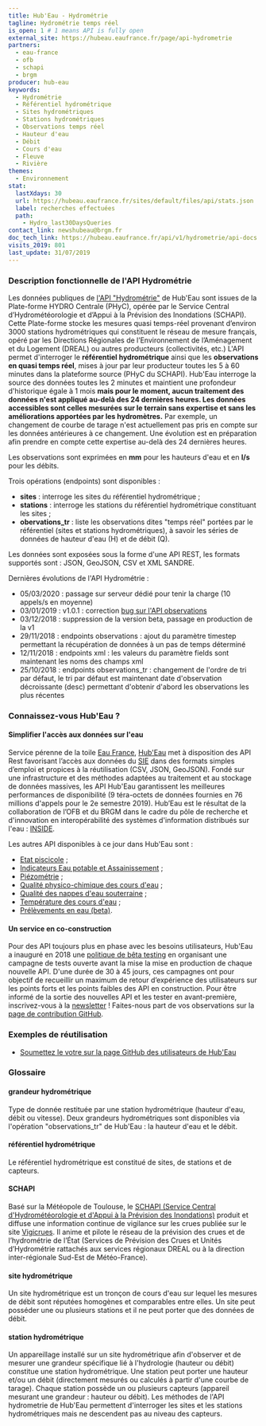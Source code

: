 ```yaml
---
title: Hub'Eau - Hydrométrie
tagline: Hydrométrie temps réel
is_open: 1 # 1 means API is fully open
external_site: https://hubeau.eaufrance.fr/page/api-hydrometrie
partners:
  - eau-france
  - ofb
  - schapi
  - brgm
producer: hub-eau
keywords:
  - Hydrométrie
  - Référentiel hydrométrique
  - Sites hydrométriques
  - Stations hydrométriques
  - Observations temps réel
  - Hauteur d'eau
  - Débit
  - Cours d'eau
  - Fleuve
  - Rivière
themes:
  - Environnement
stat:
  lastXdays: 30
  url: https://hubeau.eaufrance.fr/sites/default/files/api/stats.json
  label: recherches effectuées
  path:
    - Hydro_last30DaysQueries
contact_link: newshubeau@brgm.fr
doc_tech_link: https://hubeau.eaufrance.fr/api/v1/hydrometrie/api-docs
visits_2019: 801
last_update: 31/07/2019
---
```


### Description fonctionnelle de l'API Hydrométrie

Les données publiques de [l'API "Hydrométrie"](https://hubeau.eaufrance.fr/page/api-hydrometrie) de Hub'Eau sont issues de la Plate-forme HYDRO Centrale (PHyC), opérée par le Service Central d’Hydrométéorologie et d’Appui à la Prévision des Inondations (SCHAPI).
Cette Plate-forme stocke les mesures quasi temps-réel provenant d’environ 3000 stations hydrométriques qui constituent le réseau de mesure français, opéré par les Directions Régionales de l’Environnement de l’Aménagement et du Logement (DREAL) ou autres producteurs (collectivités, etc.)
L'API permet d'interroger le **référentiel hydrométrique** ainsi que les **observations en quasi temps réel**, mises à jour par leur producteur toutes les 5 à 60 minutes dans la plateforme source (PHyC du SCHAPI). Hub'Eau interroge la source des données toutes les 2 minutes et maintient une profondeur d'historique égale à 1 mois **mais pour le moment, aucun traitement des données n'est appliqué au-delà des 24 dernières heures. Les données accessibles sont celles mesurées sur le terrain sans expertise et sans les améliorations apportées par les hydromètres.** Par exemple, un changement de courbe de tarage n'est actuellement pas pris en compte sur les données antérieures à ce changement. Une évolution est en préparation afin prendre en compte cette expertise au-delà des 24 dernières heures.

Les observations sont exprimées en **mm** pour les hauteurs d'eau et en **l/s** pour les débits.

Trois opérations (endpoints) sont disponibles :

- **sites** : interroge les sites du référentiel hydrométrique ;
- **stations** : interroge les stations du référentiel hydrométrique constituant les sites ;
- **obervations_tr** : liste les observations dites "temps réel" portées par le référentiel (sites et stations hydrométriques), à savoir les séries de données de hauteur d'eau (H) et de débit (Q).

Les données sont exposées sous la forme d'une API REST, les formats supportés sont : JSON, GeoJSON, CSV et XML SANDRE.

Dernières évolutions de l'API Hydrométrie :

- 05/03/2020 : passage sur serveur dédié pour tenir la charge (10 appels/s en moyenne)
- 03/01/2019 : v1.0.1 : correction [bug sur l'API observations](https://github.com/BRGM/hubeau/issues/15)
- 03/12/2018 : suppression de la version beta, passage en production de la v1
- 29/11/2018 : endpoints observations : ajout du paramètre timestep permettant la récupération de données à un pas de temps déterminé
- 12/11/2018 : endpoints xml : les valeurs du paramètre fields sont maintenant les noms des champs xml
- 25/10/2018 : endpoints observations_tr : changement de l'ordre de tri par défaut, le tri par défaut est maintenant date d'observation décroissante (desc) permettant d'obtenir d'abord les observations les plus récentes

### Connaissez-vous Hub'Eau ?

#### Simplifier l'accès aux données sur l'eau

Service pérenne de la toile [Eau France](https://www.eaufrance.fr), [Hub'Eau](https://hubeau.eaufrance.fr/) met à disposition des API Rest favorisant l’accès aux données du [SIE](https://www.eaufrance.fr/donnees) dans des formats simples d’emploi et propices à la réutilisation (CSV, JSON, GeoJSON).
Fondé sur une infrastructure et des méthodes adaptées au traitement et au stockage de données massives, les API Hub'Eau garantissent les meilleures performances de disponibilité (9 téra-octets de données fournies en 76 millions d'appels pour le 2e semestre 2019).
Hub’Eau est le résultat de la collaboration de l’OFB et du BRGM dans le cadre du pôle de recherche et d'innovation en interopérabilité des systèmes d'information distribués sur l'eau : [INSIDE](http://www.pole-inside.fr/fr).

Les autres API disponibles à ce jour dans Hub'Eau sont :

- [Etat piscicole](/les-api/api_hubeau_poissons) ;
- [Indicateurs Eau potable et Assainissement](/les-api/api_hubeau_indic_EP_Asst) ;
- [Piézométrie](/les-api/api_hubeau_piezometrie) ;
- [Qualité physico-chimique des cours d'eau](/les-api/api_hubeau_qualite_rivieres) ;
- [Qualité des nappes d'eau souterraine](/les-api/api_hubeau_qualite_nappes_eau_sout) ;
- [Température des cours d'eau](/les-api/api_hubeau_temperature_rivieres) ;
- [Prélèvements en eau (beta)](/les-api/api_hubeau_prelevements).

#### Un service en co-construction

Pour des API toujours plus en phase avec les besoins utilisateurs, Hub'Eau a inauguré en 2018 une [politique de bêta testing](https://hubeau.eaufrance.fr/page/apis) en organisant une campagne de tests ouverte avant la mise la mise en production de chaque nouvelle API.
D'une durée de 30 à 45 jours, ces campagnes ont pour objectif de recueillir un maximum de retour d’expérience des utilisateurs sur les points forts et les points faibles des API en construction.
Pour être informé de la sortie des nouvelles API et les tester en avant-première, inscrivez-vous à la [newsletter](https://hubeau.eaufrance.fr/page/news-letter-hubeau) !
Faites-nous part de vos observations sur la [page de contribution GitHub](https://github.com/BRGM/hubeau/issues).

### Exemples de réutilisation

- [Soumettez le votre sur la page GitHub des utilisateurs de Hub'Eau](https://github.com/BRGM/hubeau)

### Glossaire

#### grandeur hydrométrique

Type de donnée restituée par une station hydrométrique (hauteur d'eau, débit ou vitesse). Deux grandeurs hydrométriques sont disponibles via l'opération "observations_tr" de Hub'Eau : la hauteur d'eau et le débit.

#### référentiel hydrométrique

Le référentiel hydrométrique est constitué de sites, de stations et de capteurs.

#### SCHAPI

Basé sur la Météopole de Toulouse, le [SCHAPI (Service Central d'Hydrométéorologie et d'Appui à la Prévision des Inondations)](http://www.side.developpement-durable.gouv.fr/EXPLOITATION/DEFAULT/doc/IFD/I_IFD_REFDOC_0076356/SCHAPI-Service-Central-d-Hydrom%C3%A9t%C3%A9orologie-et-d-Appui-la-Pr%C3%A9vision-des-Inondations) produit et diffuse une information continue de vigilance sur les crues publiée sur le site [Vigicrues](http://www.vigicrues.gouv.fr). Il anime et pilote le réseau de la prévision des crues et de l’hydrométrie de l’État (Services de Prévision des Crues et Unités d’Hydrométrie rattachés aux services régionaux DREAL ou à la direction inter-régionale Sud-Est de Météo-France).

#### site hydrométrique

Un site hydrométrique est un tronçon de cours d'eau sur lequel les mesures de débit sont réputées homogènes et comparables entre elles. Un site peut posséder une ou plusieurs stations et il ne peut porter que des données de débit.

#### station hydrométrique

Un appareillage installé sur un site hydrométrique afin d'observer et de mesurer une grandeur spécifique lié à l'hydrologie (hauteur ou débit) constitue une station hydrométrique. Une station peut porter une hauteur et/ou un débit (directement mesurés ou calculés à partir d'une courbe de tarage). Chaque station possède un ou plusieurs capteurs (appareil mesurant une grandeur : hauteur ou débit).
Les méthodes de l'API hydrometrie de Hub'Eau permettent d'interroger les sites et les stations hydrométriques mais ne descendent pas au niveau des capteurs.
